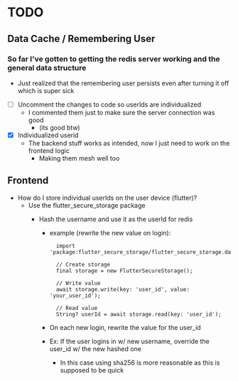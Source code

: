 # TODO

## Data Cache / Remembering User
### So far I've gotten to getting the redis server working and the general data structure

- Just realized that the remembering user persists even after turning it off which is super sick

- [ ] Uncomment the changes to code so userIds are individualized
    - I commented them just to make sure the server connection was good
        - (its good btw)
- [x] Individualized userid
    - The backend stuff works as intended, now I just need to work on the frontend logic
        - Making them mesh well too

## Frontend
- How do I store individual userIds on the user device (flutter)?
    - Use the flutter_secure_storage package
        - Hash the username and use it as the userId for redis

            - example (rewrite the new value on login):
            
                    import 'package:flutter_secure_storage/flutter_secure_storage.dart';

                    // Create storage
                    final storage = new FlutterSecureStorage();

                    // Write value
                    await storage.write(key: 'user_id', value: 'your_user_id');

                    // Read value
                    String? userId = await storage.read(key: 'user_id');
            
            - On each new login, rewrite the value for the user_id
            - Ex: If the user logins in w/ new username, override the user_id w/ the new hashed one
                - In this case using sha256 is more reasonable as this is supposed to be quick